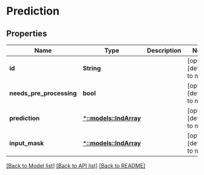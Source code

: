 # Prediction

## Properties
Name | Type | Description | Notes
------------ | ------------- | ------------- | -------------
**id** | **String** |  | [optional] [default to null]
**needs_pre_processing** | **bool** |  | [optional] [default to null]
**prediction** | [***::models::IndArray**](INDArray.md) |  | [optional] [default to null]
**input_mask** | [***::models::IndArray**](INDArray.md) |  | [optional] [default to null]

[[Back to Model list]](../README.md#documentation-for-models) [[Back to API list]](../README.md#documentation-for-api-endpoints) [[Back to README]](../README.md)


